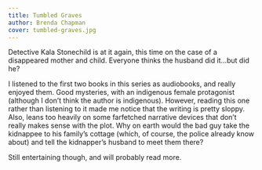 ```yaml
---
title: Tumbled Graves
author: Brenda Chapman
cover: tumbled-graves.jpg
---
```

Detective Kala Stonechild is at it again, this time on the case of a disappeared mother and child. Everyone thinks the husband did it…but did he?

I listened to the first two books in this series as audiobooks, and really enjoyed them. Good mysteries, with an indigenous female protagonist (although I don’t think the author is indigenous). However, reading this one rather than listening to it made me notice that the writing is pretty sloppy. Also, leans too heavily on some farfetched narrative devices that don’t really makes sense with the plot. Why on earth would the bad guy take the kidnappee to his family’s cottage (which, of course, the police already know about) and tell the kidnapper’s husband to meet them there? 

Still entertaining though, and will probably read more.
